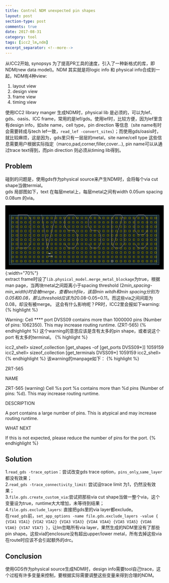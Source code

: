 ```yaml
---
title: Control NDM unexpected pin shapes
layout: post
section-type: post
comments: true
date: 2017-08-31
category: tool
tags: [icc2_lm,ndm]
excerpt_separator: <!--more-->
---
```


从ICC2开始, synopsys 为了提高PR工具的速度，引入了一种新格式的库，即NDM(new data model)。NDM 其实就是将logic info 和 physical info合成到一起，NDM有4种view:
1. layout view
2. design view
3. frame view
4. timing view

使用ICC2 library manger 生成NDM时，physical lib 是必须的，可以为lef、gds、oasis、ICC frame，常用的是lef/gds。使用lef时，比较方便，因为lef里含有design info，如site name，cell type，pin direction 等信息（site name有时会需要转成与tech lef一致，`read_lef -convert_sites`）；而使用gds/oasis时，就比较麻烦，这是因为，gds里只有一层层的metal，site name/cell type 这些信息需要用户根据实际指定（marco,pad,corner,filler,cover...), pin name可以从通过trace text得到，而pin direction 则必须从timing lib得到。
<!--more-->

## Problem
碰到的问题是，使用gds作为physical source来产生NDM时，会将每个via cut shape当做termial。  
gds 局部图如下，text 在每层metal上，每层metal之间有width 0.05um spacing 0.08um 的via。  

![gds局部图](/img/2017-08-31_gds.png){:width="70%"}   
extract frame时设了`lib.physical_model.merge_metal_blockage`为true，根据man page，当两块metal之间距离小于spacing threshold (2*min_spacing-min_width)时会被merge，查看techfile，该层min witdh和min spacing分别为0.05和0.08，那么threshold应该为2*0.08-0.05=0.11。而这些via之间间距为0.08，却没有被merge。
这会有什么影响呢？PR时，ICC2里会报如下warning:
{% highlight  %}

Warning: Cell **** port DVSS09 contains more than 1000000 pins (Number of pins: 1062350).  This may increase routing runtime. (ZRT-565)
{% endhighlight %}
这个warning的意思应该是含有太多的pin shape，或者说这个port 有太多的terminal。
{% highlight  %}

icc2_shell> sizeof_collection [get_shapes -of [get_ports DVSS09*]]
1059159
icc2_shell> sizeof_collection [get_terminals DVSS09*]
1059159
icc2_shell>
{% endhighlight %}
该warning的manpage如下：
{% highlight  %}

ZRT-565  
  
NAME  
  
ZRT-565 (warning) Cell %s port %s contains more than %d pins (Number of pins: %d). This may increase routing runtime.  
  
DESCRIPTION  
  
A port contains a large number of pins. This is atypical and may increase routing runtime.  
  
WHAT NEXT  
  
If this is not expected, please reduce the number of pins for the port.
{% endhighlight %}

## Solution
1.`read_gds -trace_option`：尝试改变gds trace option，`pins_only`,`same_layer`都没有效果；  
2.`read_gds -trace_connectivity_limit`: 尝试设trace limit 为1，仍然没有效果；  
3.`file.gds.create_custom_via`:尝试把那些via cut shape当做一整个via，这个变量设为true，runtime大大增加，未等待到结果；  
4.`file.gds.exclude_layers`: 直接把gds里的via layer都exclude。    
在`read_gds`前，`set_app_options -name file.gds.exclude_layers -value { {VIA1 VIA1} {VIA2 VIA2} {VIA3 VIA3} {VIA4 VIA4} {VIA5 VIA5} {VIA6 VIA6} {VIA7 VIA7} }`，让lm忽略所有via layer，果然生成的NDM里没有了那些pin shape。这些via的enclosure没有超出upper/lower metal，所有去掉这些via在route时应该不会引起额外的drc。

## Conclusion
使用GDS作为physical source生成NDM时，design info需要tool自己trace，这个过程有许多变量来控制，要根据实际需要调整这些变量来得到合理的NDM。
